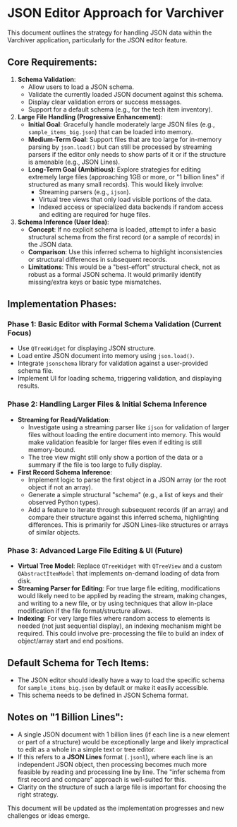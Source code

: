 # JSON Editor Approach for Varchiver

This document outlines the strategy for handling JSON data within the Varchiver application, particularly for the JSON editor feature.

## Core Requirements:

1.  **Schema Validation**:
    *   Allow users to load a JSON schema.
    *   Validate the currently loaded JSON document against this schema.
    *   Display clear validation errors or success messages.
    *   Support for a default schema (e.g., for the tech item inventory).
2.  **Large File Handling (Progressive Enhancement)**:
    *   **Initial Goal**: Gracefully handle moderately large JSON files (e.g., `sample_items_big.json`) that can be loaded into memory.
    *   **Medium-Term Goal**: Support files that are too large for in-memory parsing by `json.load()` but can still be processed by streaming parsers if the editor only needs to show parts of it or if the structure is amenable (e.g., JSON Lines).
    *   **Long-Term Goal (Ambitious)**: Explore strategies for editing extremely large files (approaching 1GB or more, or "1 billion lines" if structured as many small records). This would likely involve:
        *   Streaming parsers (e.g., `ijson`).
        *   Virtual tree views that only load visible portions of the data.
        *   Indexed access or specialized data backends if random access and editing are required for huge files.
3.  **Schema Inference (User Idea)**:
    *   **Concept**: If no explicit schema is loaded, attempt to infer a basic structural schema from the first record (or a sample of records) in the JSON data.
    *   **Comparison**: Use this inferred schema to highlight inconsistencies or structural differences in subsequent records.
    *   **Limitations**: This would be a "best-effort" structural check, not as robust as a formal JSON schema. It would primarily identify missing/extra keys or basic type mismatches.

## Implementation Phases:

### Phase 1: Basic Editor with Formal Schema Validation (Current Focus)

*   Use `QTreeWidget` for displaying JSON structure.
*   Load entire JSON document into memory using `json.load()`.
*   Integrate `jsonschema` library for validation against a user-provided schema file.
*   Implement UI for loading schema, triggering validation, and displaying results.

### Phase 2: Handling Larger Files & Initial Schema Inference

*   **Streaming for Read/Validation**:
    *   Investigate using a streaming parser like `ijson` for validation of larger files without loading the entire document into memory. This would make validation feasible for larger files even if editing is still memory-bound.
    *   The tree view might still only show a portion of the data or a summary if the file is too large to fully display.
*   **First Record Schema Inference**:
    *   Implement logic to parse the first object in a JSON array (or the root object if not an array).
    *   Generate a simple structural "schema" (e.g., a list of keys and their observed Python types).
    *   Add a feature to iterate through subsequent records (if an array) and compare their structure against this inferred schema, highlighting differences. This is primarily for JSON Lines-like structures or arrays of similar objects.

### Phase 3: Advanced Large File Editing & UI (Future)

*   **Virtual Tree Model**: Replace `QTreeWidget` with `QTreeView` and a custom `QAbstractItemModel` that implements on-demand loading of data from disk.
*   **Streaming Parser for Editing**: For true large file editing, modifications would likely need to be applied by reading the stream, making changes, and writing to a new file, or by using techniques that allow in-place modification if the file format/structure allows.
*   **Indexing**: For very large files where random access to elements is needed (not just sequential display), an indexing mechanism might be required. This could involve pre-processing the file to build an index of object/array start and end positions.

## Default Schema for Tech Items:

*   The JSON editor should ideally have a way to load the specific schema for `sample_items_big.json` by default or make it easily accessible.
*   This schema needs to be defined in JSON Schema format.

## Notes on "1 Billion Lines":

*   A single JSON document with 1 billion lines (if each line is a new element or part of a structure) would be exceptionally large and likely impractical to edit as a whole in a simple text or tree editor.
*   If this refers to a **JSON Lines** format (`.jsonl`), where each line is an independent JSON object, then processing becomes much more feasible by reading and processing line by line. The "infer schema from first record and compare" approach is well-suited for this.
*   Clarity on the structure of such a large file is important for choosing the right strategy.

This document will be updated as the implementation progresses and new challenges or ideas emerge. 